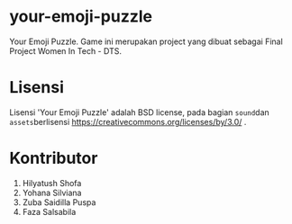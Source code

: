 # your-emoji-puzzle
Your Emoji Puzzle. Game ini merupakan project yang dibuat sebagai Final Project Women In Tech - DTS. 

# Lisensi
Lisensi 'Your Emoji Puzzle' adalah BSD license, pada bagian `sound`dan `assets`berlisensi https://creativecommons.org/licenses/by/3.0/ .

# Kontributor
1. Hilyatush Shofa
2. Yohana Silviana
3. Zuba Saidilla Puspa
4. Faza Salsabila



